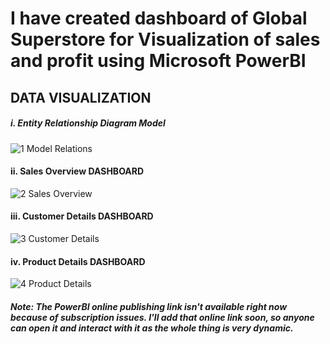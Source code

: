# I have created dashboard of Global Superstore for Visualization of sales and profit using Microsoft PowerBI


## DATA VISUALIZATION
##### i. Entity Relationship Diagram Model
![1  Model Relations](https://user-images.githubusercontent.com/45898995/119708373-e8bfb780-be7d-11eb-90b2-5da0afdedcce.PNG)

#### ii. Sales Overview DASHBOARD
![2  Sales Overview](https://user-images.githubusercontent.com/45898995/119709090-a64aaa80-be7e-11eb-91bc-4870483b1401.png)

#### iii. Customer Details DASHBOARD
![3  Customer Details](https://user-images.githubusercontent.com/45898995/119709961-a4351b80-be7f-11eb-87b8-13c6315b6eba.png)

#### iv. Product Details DASHBOARD
![4  Product Details](https://user-images.githubusercontent.com/45898995/119710084-c464da80-be7f-11eb-90b3-8e50a0f4ae20.png)



##### Note: *The PowerBI online publishing link isn't available right now because of subscription issues. I'll add that online link soon, so anyone can open it and interact with it as the whole thing is very dynamic.*

